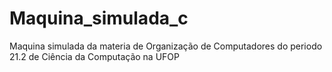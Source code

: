 # Maquina_simulada_c
Maquina simulada da materia de Organização de Computadores do periodo 21.2 de Ciência da Computação na UFOP
